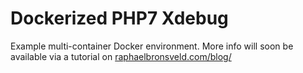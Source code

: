 # Dockerized PHP7 Xdebug

Example multi-container Docker environment. More info will soon be available via a tutorial on [raphaelbronsveld.com/blog/](https://raphaelbronsveld.com/blog/)

